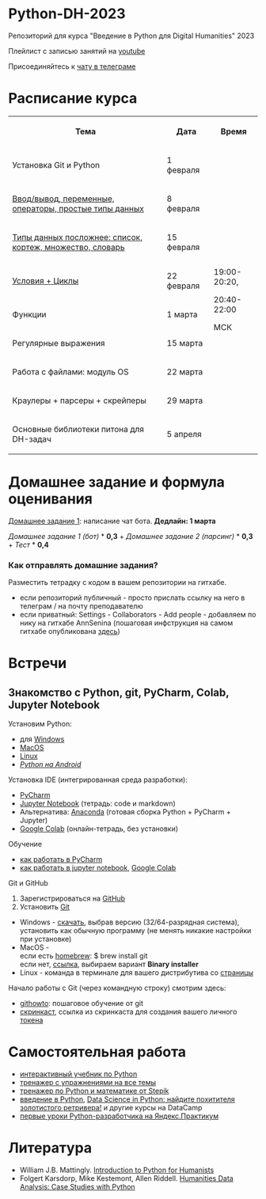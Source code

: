 # Python-DH-2023
Репозиторий для курса "Введение в Python для Digital Humanities" 2023

Плейлист с записью занятий на [youtube](https://youtube.com/playlist?list=PLWKPhCKW0I5JBTFFIr-9jTMqmxLpeQYIs)

Присоединяйтесь к [чату в телеграме](https://t.me/+ADivjRmvvVc4ZTMy)

# Расписание курса
<table><tr><th><p>Тема</p>
</th><th><p>Дата</p>
</th><th><p>Время</p>
</th>
</tr><tr><td><p>Установка Git и Python</p>
</td><td><p>1 февраля</p>
</td><td rowspan="9"><br><p>19:00-20:20, 

20:40-22:00</p><p>МСК</p><br></td>
</tr><tr><td><p><a href="https://github.com/AnnSenina/Python_DH_2023/blob/main/notebooks/Python_2_Intro.ipynb">Ввод/вывод, переменные, операторы, простые типы данных</a></p>
</td><td><p>8 февраля</p>
</td>
</tr><tr><td><p><a href="https://github.com/AnnSenina/Python_DH_2023/blob/main/notebooks/Python_3_list%2C_tuple%2C_set%2C_dict.ipynb">Типы данных посложнее: список, кортеж, множество, словарь</a></p>
</td><td><p>15 февраля</p>
</td>
</tr><tr><td><p><a href="https://github.com/AnnSenina/Python_DH_2023/blob/main/notebooks/Python_4_if%2C_while%2C_for.ipynb">Условия + Циклы</a></p>
</td><td><p>22 февраля</p>
</td>
</tr><tr><td><p>Функции</p>
</td><td><p>1 марта</p>
</td>
</tr><tr><td><p>Регулярные выражения</p>
</td><td><p>15 марта</p>
</td>
</tr><tr><td><p>Работа с файлами: модуль OS</p>
</td><td><p>22 марта</p>
</td>
</tr><tr><td><p>Краулеры + парсеры + скрейперы</p>
</td><td><p>29 марта</p>
</td>
</tr><tr><td><p>Основные библиотеки питона для DH-задач</p>
</td><td><p>5 апреля</p>
</td>
</tr>
</table>

# Домашнее задание и формула оценивания

[Домашнее задание 1](https://github.com/AnnSenina/Python_DH_2023/tree/main/Homeworks): написание чат бота. **Дедлайн: 1 марта**

*Домашнее задание 1 (бот)*  *  **0,3**  +  *Домашнее задание 2 (парсинг)*  *  **0,3**  +  *Тест*  *  **0,4**

### Как отправлять домашние задания?
Разместить тетрадку с кодом в вашем репозитории на гитхабе. 
* если репозиторий публичный - просто прислать ссылку на него в телеграм / на почту преподавателю
* если приватный: Settings - Collaborators - Add people - добавляем по нику на гитхабе AnnSenina (пошаговая инфструкция на самом гитхабе опубликована [здесь](https://docs.github.com/en/account-and-profile/setting-up-and-managing-your-personal-account-on-github/managing-access-to-your-personal-repositories/inviting-collaborators-to-a-personal-repository))

# Встречи

## Знакомство с Python, git, PyCharm, Colab, Jupyter Notebook
Установим Python:

- для [Windows](https://www.python.org/downloads/windows/)
- [MacOS](https://www.python.org/downloads/macos/)
- [Linux](https://www.python.org/downloads/source/)
- *[Python на Android](https://pythonru.com/baza-znanij/python-na-android)*

Установка IDE (интегрированная среда разработки):
- [PyCharm](www.jetbrains.com/pycharm/download/)
- [Jupyter Notebook](https://jupyter.org/install) (тетрадь: code и markdown)
- Альтернатива: [Anaconda](https://www.anaconda.com/products/distribution) (готовая сборка Python + PyCharm + Jupyter)
- [Google Colab](https://colab.research.google.com) (онлайн-тетрадь, без установки)

Обучение
- [как работать в PyCharm](https://py-charm.blogspot.com/2017/09/blog-post.html)
- [как работать в jupyter notebook](https://devpractice.ru/python-lesson-6-work-in-jupyter-notebook/), [Google Colab](https://towardsdatascience.com/getting-started-with-google-colab-f2fff97f594c)

Git и GitHub
1. Зарегистрироваться на [GitHub](https://github.com)
2. Установить [Git](https://git-scm.com/downloads)

- Windows - [скачать](https://git-scm.com/download/win), выбрав версию (32/64-разрядная система), установить как обычную программу (не менять никакие настройки при установке)  
- MacOS -  
если есть [homebrew](https://brew.sh): $ brew install git  
если нет, [ссылка](https://git-scm.com/download/mac), выбираем вариант **Binary installer**  
- Linux - команда в терминале для вашего дистрибутива со [страницы](https://git-scm.com/download/linux)  

Начало работы с Git (через командную строку) смотрим здесь:
- [githowto](https://githowto.com/ru): пошаговое обучение от git
- [скринкаст](https://youtu.be/piq5dSX7hL0), ссылка из скринкаста для создания вашего личного [токена](https://github.com/settings/tokens/new)

# Самостоятельная работа
- [интерактивный учебник по Python](https://snakify.org/ru)
- [тренажер с упражнениями на все темы](https://www.w3resource.com/python-exercises/)
- [тренажер по Python и математике от Stepik](https://stepik.org/course/3356/promo#toc)
- [введение в Python](https://app.datacamp.com/learn/courses/intro-to-python-for-data-science), [Data Science in Python: найдите похитителя золотистого ретривера!](https://app.datacamp.com/learn/courses/introduction-to-data-science-in-python) и другие курсы на DataCamp
- [первые уроки Python-разработчика на Яндекс.Практикум](https://practicum.yandex.ru/profile/backend-developer/)

# Литература
- William J.B. Mattingly. [Introduction to Python for Humanists](http://python-textbook.pythonhumanities.com/intro.html)
- Folgert Karsdorp, Mike Kestemont, Allen Riddell. [Humanities Data Analysis: Case Studies with Python](https://www.humanitiesdataanalysis.org/index.html)

